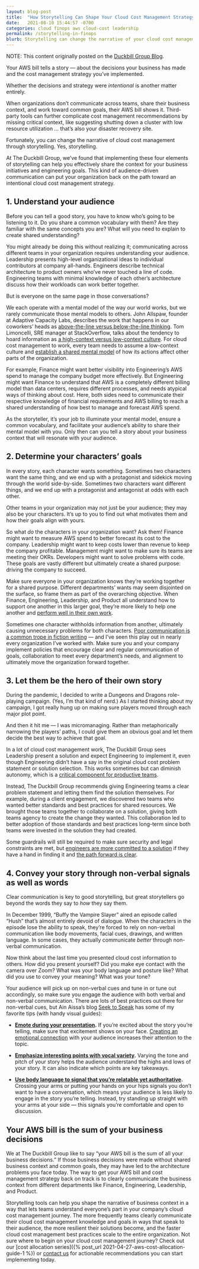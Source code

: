 ```yaml
---
layout: blog-post
title:  "How Storytelling Can Shape Your Cloud Cost Management Strategy"
date:   2021-08-10 15:44:57 -0700
categories: cloud finops aws cloud-cost leadership
permalink: /storytelling-in-finops
blurb: Storytelling can change the narrative of your cloud cost management strategy by opening up communication and sharing business context across your organization.
---
```

NOTE: This content originally posted on the [Duckbill Group Blog](https://www.duckbillgroup.com/blog/how-storytelling-can-shape-your-cloud-cost-management-strategy/). 

Your AWS bill tells a story — about the decisions your business has made and the cost management strategy you’ve implemented.



Whether the decisions and strategy were _intentional_ is another matter entirely.



When organizations don’t communicate across teams, share their business context, and work toward common goals, their AWS bill shows it. Third-party tools can further complicate cost management recommendations by missing critical context, like suggesting shutting down a cluster with low resource utilization … that’s also your disaster recovery site.



Fortunately, you can change the narrative of cloud cost management through storytelling. Yes, storytelling.



At The Duckbill Group, we’ve found that implementing these four elements of storytelling can help you effectively share the context for your business initiatives and engineering goals. This kind of audience-driven communication can put your organization back on the path toward an intentional cloud cost management strategy.



## 1. Understand your audience



Before you can tell a good story, you have to know who’s going to be listening to it. Do you share a common vocabulary with them? Are they familiar with the same concepts you are? What will you need to explain to create shared understanding?



You might already be doing this without realizing it; communicating across different teams in your organization requires understanding your audience. Leadership presents high-level organizational ideas to individual contributors at company all-hands. Engineers describe technical architecture to product owners who’ve never touched a line of code. Engineering teams with minimal knowledge of each other’s architecture discuss how their workloads can work better together.



But is everyone on the same page in those conversations?



We each operate with a mental model of the way our world works, but we rarely communicate those mental models to others. John Allspaw, founder at Adaptive Capacity Labs, describes the work that happens in our coworkers’ heads as [above-the-line versus below-the-line thinking](https://www.youtube.com/watch?v=xA5U85LSk0M&amp;t=1s&amp;ab_channel=ITRevolution). Tom Limoncelli, SRE manager at StackOverflow, talks about the tendency to hoard information as [a high-context versus low-context culture](https://www.usenix.org/conference/srecon20americas/presentation/limoncelli). For cloud cost management to work, every team needs to assume a low-context culture and [establish a shared mental model](https://surfingcomplexity.blog/2021/06/20/designing-like-a-joint-cognitive-system/) of how its actions affect other parts of the organization.



For example, Finance might want better visibility into Engineering’s AWS spend to manage the company budget more effectively. But Engineering might want Finance to understand that AWS is a completely different billing model than data centers, requires different processes, and needs atypical ways of thinking about cost. Here, both sides need to communicate their respective knowledge of financial requirements and AWS billing to reach a shared understanding of how best to manage and forecast AWS spend.



As the storyteller, it’s your job to illuminate your mental model, ensure a common vocabulary, and facilitate your audience’s ability to share their mental model with you. Only then can you tell a story about your business context that will resonate with your audience.



## 2. Determine your characters&#8217; goals



In every story, each character wants something. Sometimes two characters want the same thing, and we end up with a protagonist and sidekick moving through the world side-by-side. Sometimes two characters want different things, and we end up with a protagonist and antagonist at odds with each other.



Other teams in your organization may not just be your audience; they may also be your characters. It’s up to you to find out what motivates them and how their goals align with yours.



So what _do_ the characters in your organization want? Ask them! Finance might want to measure AWS spend to better forecast its cost to the company. Leadership might want to keep costs lower than revenue to keep the company profitable. Management might want to make sure its teams are meeting their OKRs. Developers might want to solve problems with code. These goals are vastly different but ultimately create a shared purpose: driving the company to succeed.



Make sure everyone in your organization knows they’re working together for a shared purpose. Different departments’ wants may seem disjointed on the surface, so frame them as part of the overarching objective. When Finance, Engineering, Leadership, and Product all understand how to support one another in this larger goal, they’re more likely to help one another and [perform well in their own work](https://faculty.wharton.upenn.edu/wp-content/uploads/2012/05/GrantCampbellChenCottoneLapedisLee_ImpactAndArt.pdf).



Sometimes one character withholds information from another, ultimately causing unnecessary problems for both characters. [Poor communication is a common trope in fiction writing](https://tvtropes.org/pmwiki/pmwiki.php/Main/PoorCommunicationKills) — and I’ve seen this play out in nearly every organization I’ve worked with. Make sure you and your company implement policies that encourage clear and regular communication of goals, collaboration to meet every department’s needs, and alignment to ultimately move the organization forward together.



## 3. Let them be the hero of their own story



During the pandemic, I decided to write a Dungeons and Dragons role-playing campaign. (Yes, I’m that kind of nerd.) As I started thinking about my campaign, I got really hung up on making sure players moved through each major plot point.



And then it hit me — I was micromanaging. Rather than metaphorically narrowing the players’ paths, I could give them an obvious goal and let them decide the best way to achieve that goal.



In a lot of cloud cost management work, The Duckbill Group sees Leadership present a solution and expect Engineering to implement it, even though Engineering didn’t have a say in the original cloud cost problem statement or solution selection. This works sometimes but can diminish autonomy, which is a [critical component for productive teams](https://leaddev.com/culture-engagement-motivation/fostering-autonomy-and-trust-lead-high-performing-teams).



Instead, The Duckbill Group recommends giving Engineering teams a clear problem statement and letting them find the solution themselves. For example, during a client engagement, we discovered two teams who wanted better standards and best practices for shared resources. We brought those teams together to collaborate on a solution, giving both teams agency to create the change they wanted. This collaboration led to better adoption of those standards and best practices long-term since both teams were invested in the solution they had created.



Some guardrails will still be required to make sure security and legal constraints are met, but [engineers are more committed to a solution](https://smile.amazon.com/Creativity-Inc-Overcoming-Unseen-Inspiration/dp/0812993012) if they have a hand in finding it and [the path forward is clear](https://neuroleadership.com/your-brain-at-work/scarf-model-motivate-your-employees).



## 4. Convey your story through non-verbal signals as well as words



Clear communication is key to good storytelling, but great storytellers go beyond the words they say to _how_ they say them.



In December 1999, “Buffy the Vampire Slayer” aired an episode called “Hush” that’s almost entirely devoid of dialogue. When the characters in the episode lose the ability to speak, they’re forced to rely on non-verbal communication like body movements, facial cues, drawings, and written language. In some cases, they actually communicate _better_ through non-verbal communication.



Now think about the last time you presented cloud cost information to others. How did you present yourself? Did you make eye contact with the camera over Zoom? What was your body language and posture like? What did you use to convey your meaning? What was your tone?



Your audience will pick up on non-verbal cues and tune in or tune out accordingly, so make sure you engage the audience with both verbal and non-verbal communication. There are lots of best practices out there for non-verbal cues, but Ain Aissa’s blog [Seek to Speak](https://seektospeak.com/) has some of my favorite tips (with handy visual guides):



* [**Emote during your presentation**](https://seektospeak.com/non-verbal-cues-in-public-speaking/)**.** If you’re excited about the story you’re telling, make sure that excitement shows on your face. [Creating an emotional connection](https://neuroleadership.com/your-brain-at-work/ages-model-for-learning) with your audience increases their attention to the topic.

* [**Emphasize interesting points with vocal variety**](https://seektospeak.com/vocal-variety-the-art-of-saying-more-with-less/)**.** Varying the tone and pitch of your story helps the audience understand the highs and lows of your story. It can also indicate which points are key takeaways.

* [**Use body language to signal that you’re relatable yet authoritative**](https://seektospeak.com/body-language-how-to-use-it-to-your-advantage/)**.** Crossing your arms or putting your hands on your hips signals you don’t want to have a conversation, which means your audience is less likely to engage in the story you’re telling. Instead, try standing up straight with your arms at your side — this signals you’re comfortable and open to discussion.



## Your AWS bill is the sum of your business decisions



We at The Duckbill Group like to say “your AWS bill is the sum of all your business decisions.” If those business decisions were made without shared business context and common goals, they may have led to the architecture problems you face today. The way to get your AWS bill and cost management strategy back on track is to clearly communicate the business context from different departments like Finance, Engineering, Leadership, and Product.



Storytelling tools can help you shape the narrative of business context in a way that lets teams understand everyone’s part in your company’s cloud cost management journey. The more frequently teams clearly communicate their cloud cost management knowledge and goals in ways that speak to their audience, the more resilient their solutions become, and the faster cloud cost management best practices scale to the entire organization. Not sure where to begin on your cloud cost management journey? Check out our [cost allocation series]({% post_url 2021-04-27-aws-cost-allocation-guide-1 %}) or [contact us](https://www.duckbillgroup.com/contact/) for actionable recommendations you can start implementing today.